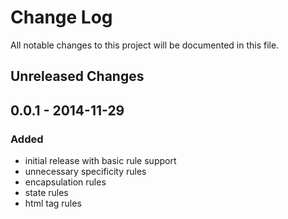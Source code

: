 # Change Log

All notable changes to this project will be documented in this file.

## Unreleased Changes

## 0.0.1 - 2014-11-29
### Added
- initial release with basic rule support
- unnecessary specificity rules
- encapsulation rules
- state rules
- html tag rules
